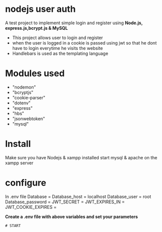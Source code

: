 # nodejs user auth
A test project to implement simple login and register using **Node.js, express.js,bcrypt.js & MySQL**
* This project allows user to login and register 
* when the user is logged in a cookie is passed using jwt so that he dont have to login everytime he visits the website
* Handlebars is used as the templating language

# Modules used
* "nodemon"
* "bcryptjs"
* "cookie-parser"
* "dotenv"
* "express"
* "hbs"
* "jsonwebtoken"
* "mysql"

# Install
Make sure you have Nodejs & xampp installed
start mysql & apache on the xampp server 


# configure
In .env file
Database = <your database name>
Database_host = localhost
Database_user = root 
Database_password = 
JWT_SECRET = <give a secret password>
JWT_EXPIRES_IN = <Number of days  token expires in >
JWT_COOKIE_EXPIRES = <Number of days cookie expires in>
  
  **Create a .env file with above variables and set your parameters**
  
  ```# START```
  
  

